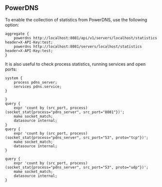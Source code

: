 ## PowerDNS

To enable the collection of statistics from PowerDNS, use the following option:
```
aggregate {
    powerdns http://localhost:8081/api/v1/servers/localhost/statistics header=X-API-Key:test;
    powerdns http://localhost:8081/servers/localhost/statistics header=X-API-Key:test;
}
```

It is also useful to check process statistics, running services and open ports:
```
system {
    process pdns_server;
    services pdns.service;
}

}
query {
	expr 'count by (src_port, process) (socket_stat{process="pdns_server", src_port="8081"})';
	make socket_match;
	datasource internal;
}
query {
	expr 'count by (src_port, process) (socket_stat{process="pdns_server", src_port="53", proto="tcp"})';
	make socket_match;
	datasource internal;
}

query {
	expr 'count by (src_port, process) (socket_stat{process="pdns_server", src_port="53", proto="udp"})';
	make socket_match;
	datasource internal;
}
```
